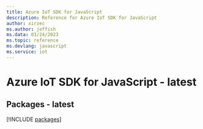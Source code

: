 ```yaml
---
title: Azure IoT SDK for JavaScript
description: Reference for Azure IoT SDK for JavaScript
author: xirzec
ms.author: jeffish
ms.data: 03/24/2023
ms.topic: reference
ms.devlang: javascript
ms.service: iot
---
```

# Azure IoT SDK for JavaScript - latest
## Packages - latest
[!INCLUDE [packages](iot-index.md)]